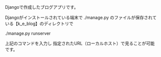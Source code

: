 Djangoで作成したブログアプリです。

Djangoがインストールされている端末で
./manage.py
のファイルが保存されている【k_e_blog】のディレクトリで

./manage.py runserver

上記のコマンドを入力し
指定されたURL（ローカルホスト）で見ることが可能です。
